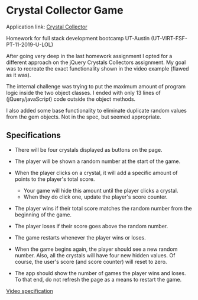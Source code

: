 # Crystal Collector Game
Application link: [Crystal Collector](https://williamstephan.github.io/unit-4-game/)

Homework for full stack development bootcamp UT-Austin (UT-VIRT-FSF-PT-11-2019-U-LOL)

After going very deep in the last homework assignment I opted for a different approach on the jQuery Crystals Collectors assignment. My goal was to recreate the exact functionality shown in the video example (flawed as it was).

The internal challenge was trying to put the maximum amount of program logic inside the two object classes. I ended with only 13 lines of (jQuery/javaScript) code outside the object methods.

I also added some base functionality to eliminate duplicate random values from the gem objects. Not in the spec, but seemed appropriate.

## Specifications

* There will be four crystals displayed as buttons on the page.

* The player will be shown a random number at the start of the game.

* When the player clicks on a crystal, it will add a specific amount of points to the player's total score. 
  * Your game will hide this amount until the player clicks a crystal.
  * When they do click one, update the player's score counter.

* The player wins if their total score matches the random number from the beginning of the game.

* The player loses if their score goes above the random number.

* The game restarts whenever the player wins or loses.

* When the game begins again, the player should see a new random number. Also, all the crystals will have four new hidden values. Of course, the user's score (and score counter) will reset to zero.

* The app should show the number of games the player wins and loses. To that end, do not refresh the page as a means to restart the game.

[Video specification](https://youtu.be/yNI0l2FMeCk)
